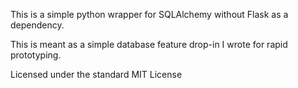 This is a simple python wrapper for SQLAlchemy without Flask as a dependency.

This is meant as a simple database feature drop-in I wrote for rapid prototyping. 

Licensed under the standard MIT License
